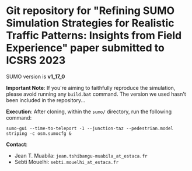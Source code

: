 # Git repository for "Refining SUMO Simulation Strategies for Realistic Traffic Patterns: Insights from Field Experience" paper submitted to ICSRS 2023

SUMO version is **v1_17_0**

**Important Note**: If you're aiming to faithfully reproduce the simulation, please avoid running any `build.bat` command. The version we used hasn't been included in the repository...

**Execution**: After cloning, within the `sumo/` directory, run the following command:

`sumo-gui --time-to-teleport -1 --junction-taz --pedestrian.model striping -c osm.sumocfg &`

**Contact**:
- Jean T. Muabila: `jean.tshibangu-muabila_at_estaca.fr`
- Sebti Mouelhi: `sebti.mouelhi_at_estaca.fr`
